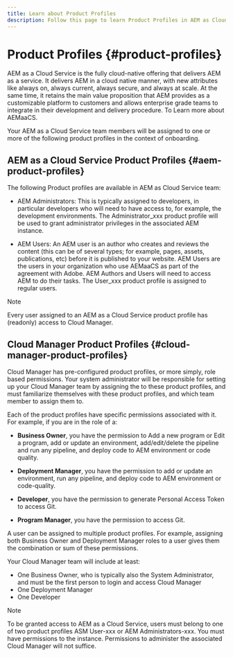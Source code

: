 ```yaml
---
title: Learn about Product Profiles
description: Follow this page to learn Product Profiles in AEM as Cloud Service team and Cloud Manager.
---
```


# Product Profiles {#product-profiles}

AEM as a Cloud Service is the fully cloud-native offering that delivers AEM as a service. It delivers AEM in a cloud native manner, with new attributes like always on, always current, always secure, and always at scale. At the same time, it retains the main value proposition that AEM provides as a customizable platform to customers and allows enterprise grade teams to integrate in their development and delivery procedure. To Learn more about AEMaaCS.

Your AEM as a Cloud Service team members will be assigned to one or more of the following product profiles in the context of onboarding.


## AEM as a Cloud Service Product Profiles  {#aem-product-profiles}
 
The following Product profiles are available in AEM as  Cloud Service team:

* AEM Administrators: This is typically assigned to developers, in particular developers who will need to have access to, for example, the development environments. The Administrator_xxx product profile will be used to grant administrator privileges in the associated AEM instance.

* AEM Users: An AEM user is an author who creates and reviews the content (this can be of several types; for example, pages, assets, publications, etc) before it is published to your website. AEM Users are the users in your organization who use AEMaaCS as part of the agreement with Adobe. AEM Authors and Users will need to access AEM to do their tasks. The User_xxx product profile is assigned to regular users.

>[!NOTE]
>Every user assigned to an AEM as a Cloud Service product profile has (readonly) access to Cloud Manager.


## Cloud Manager Product Profiles {#cloud-manager-product-profiles}

Cloud Manager has pre-configured product profiles, or more simply, role based permissions. Your system administrator will be responsible for setting up your Cloud Manager team by assigning the to these product profiles, and must familiarize themselves with these product profiles, and which team member to assign them to. 

Each of the product profiles have specific permissions associated with it. For example, if you are in the role of a:

* **Business Owner**, you have the permission to Add a new program or Edit a program, add or update an environment, add/edit/delete the pipeline and run any pipeline, and deploy code to AEM environment or code quality.

* **Deployment Manager**, you have the permission to add or update an environment, run any pipeline, and deploy code to AEM environment or code-quality.

* **Developer**, you have the permission to generate Personal Access Token to access Git.

* **Program Manager**, you have the permission to  access Git.

A user can be assigned to multiple product profiles. For example, assigning both Business Owner and Deployment Manager roles to a user gives them the combination or sum of these permissions. 

Your Cloud Manager team will include at least:

* One Business Owner,  who is typically also the System Administrator, and must be the first person to login and access Cloud Manager 
* One Deployment Manager
* One Developer

>[!NOTE]
>To be granted access to AEM as a Cloud Service, users must belong to one of two product profiles ASM User-xxx or AEM Administrators-xxx. You must have permissions to the instance. Permissions to administer the associated Cloud Manager will not suffice.